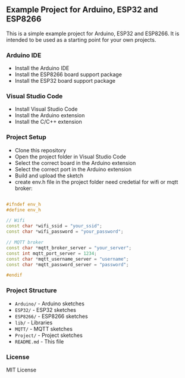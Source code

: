 ## Example Project for Arduino, ESP32 and ESP8266

This is a simple example project for Arduino, ESP32 and ESP8266. It is intended to be used as a starting point for your own projects.

### Arduino IDE

- Install the Arduino IDE
- Install the ESP8266 board support package
- Install the ESP32 board support package

### Visual Studio Code

- Install Visual Studio Code
- Install the Arduino extension
- Install the C/C++ extension

### Project Setup

- Clone this repository
- Open the project folder in Visual Studio Code
- Select the correct board in the Arduino extension
- Select the correct port in the Arduino extension
- Build and upload the sketch
- create env.h file in the project folder need credetial for wifi or mqtt broker:

```c++

#ifndef env_h
#define env_h

// Wifi
const char *wifi_ssid = "your_ssid";
const char *wifi_password = "your_password";

// MQTT broker
const char *mqtt_broker_server = "your_server";
const int mqtt_port_server = 1234;
const char *mqtt_username_server = "username";
const char *mqtt_password_server = "password";

#endif

```

### Project Structure

- `Arduino/` - Arduino sketches
- `ESP32/` - ESP32 sketches
- `ESP8266/` - ESP8266 sketches
- `lib/` - Libraries
- `MQTT/` - MQTT sketches
- `Project/` - Project sketches
- `README.md` - This file

### License

MIT License
